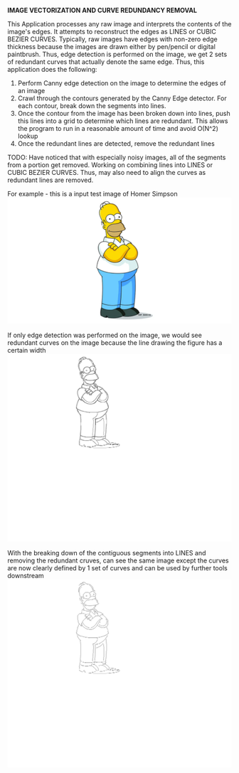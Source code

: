 **IMAGE VECTORIZATION AND CURVE REDUNDANCY REMOVAL**

This Application processes any raw image and interprets the contents of the image's edges. It attempts to reconstruct the edges as LINES or CUBIC BEZIER CURVES.
Typically, raw images have edges with non-zero edge thickness because the images are drawn either by pen/pencil or digital paintbrush. Thus, edge detection is performed on the image, we get 2 sets of redundant curves that actually denote the same edge.
Thus, this application does the following:
1) Perform Canny edge detection on the image to determine the edges of an image
2) Crawl through the contours generated by the Canny Edge detector. For each contour, break down the segments into lines.
3) Once the contour from the image has been broken down into lines, push this lines into a grid to determine which lines are redundant. This allows the program to run in a reasonable amount of time and avoid O(N^2) lookup
4) Once the redundant lines are detected, remove the redundant lines

TODO: Have noticed that with especially noisy images, all of the segments from a portion get removed. Working on combining lines into LINES or CUBIC BEZIER CURVES. Thus, may also need to align the curves as redundant lines are removed.

For example - this is a input test image of Homer Simpson
![screenshot](images/HomerSimpsonArmsCrossed.png)

If only edge detection was performed on the image, we would see redundant curves on the image because the line drawing the figure has a certain width
![screenshot](images/HomerSimpsonArmsCrossedGRIDOVERLAY_ORIG_FROMLINEMAP.png)

With the breaking down of the contiguous segments into LINES and removing the redundant cruves, can see the same image except the curves are now clearly defined by 1 set of curves and can be used by further tools downstream
![screenshot](images/HomerSimpsonArmsCrossedGRIDOVERLAY_RMV_REDUNDANT_CONTOURS_FROMLINEMAP.png)
